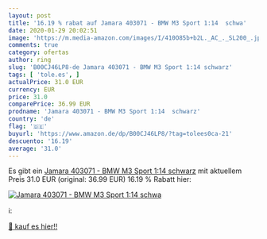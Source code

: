 ```yaml
---
layout: post
title: '16.19 % rabat auf Jamara 403071 - BMW M3 Sport 1:14  schwa'
date: 2020-01-29 20:02:51
image: 'https://m.media-amazon.com/images/I/410O85b+b2L._AC_._SL200_.jpg'
comments: true
category: ofertas
author: ring
slug: 'B00CJ46LP8-de Jamara 403071 - BMW M3 Sport 1:14 schwarz'
tags: [ 'tole.es', ]
actualPrice: 31.0 EUR
currency: EUR
price: 31.0
comparePrice: 36.99 EUR
prodname: 'Jamara 403071 - BMW M3 Sport 1:14  schwarz'
country: 'de'
flag: '🇩🇪'
buyurl: 'https://www.amazon.de/dp/B00CJ46LP8/?tag=tolees0ca-21'
descuento: '16.19'
average: '31.0'
---
```


Es gibt ein [Jamara 403071 - BMW M3 Sport 1:14  schwarz](https://www.amazon.de/dp/B00CJ46LP8/?tag=tolees0ca-21) mit aktuellem Preis 31.0 EUR (original: 36.99 EUR) 16.19 % Rabatt hier:

[![Jamara 403071 - BMW M3 Sport 1:14  schwa](https://m.media-amazon.com/images/I/410O85b+b2L._AC_._SL200_.jpg)](https://www.amazon.de/dp/B00CJ46LP8/?tag=tolees0ca-21)

ℹ️:


[🛒 kauf es hier!!](https://www.amazon.de/dp/B00CJ46LP8/?tag=tolees0ca-21)
